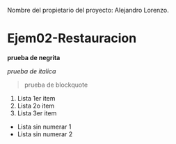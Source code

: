 Nombre del propietario del proyecto: Alejandro Lorenzo.

# Ejem02-Restauracion
**prueba de negrita**

*prueba de italica*
> prueba de blockquote
1. Lista 1er item
2. Lista 2o item
3. Lista 3er item
- Lista sin numerar 1
- Lista sin numerar 2 
